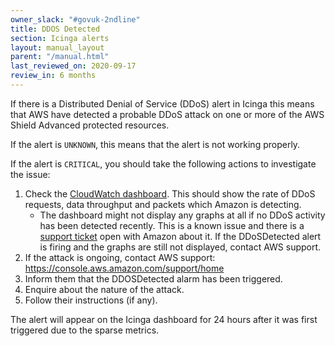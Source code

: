```yaml
---
owner_slack: "#govuk-2ndline"
title: DDOS Detected
section: Icinga alerts
layout: manual_layout
parent: "/manual.html"
last_reviewed_on: 2020-09-17
review_in: 6 months
---
```


If there is a Distributed Denial of Service (DDoS) alert in Icinga this means that AWS have detected a probable DDoS attack on one or more of the AWS Shield Advanced
protected resources.

If the alert is `UNKNOWN`, this means that the alert is not working properly.

If the alert is `CRITICAL`, you should take the following actions to investigate the issue:

1. Check the [CloudWatch dashboard](https://eu-west-1.console.aws.amazon.com/cloudwatch/home?region=eu-west-1#cw:dashboard=DDoSProtection). This should show the rate of DDoS requests, data throughput and packets which Amazon is detecting.
    * The dashboard might not display any graphs at all if no DDoS activity has been detected recently. This is a known issue and there is a [support ticket](https://console.aws.amazon.com/support/cases#/6554017771/en) open with Amazon about it. If the DDoSDetected alert is firing and the graphs are still not displayed, contact AWS support.
1. If the attack is ongoing, contact AWS support: <https://console.aws.amazon.com/support/home>
1. Inform them that the DDOSDetected alarm has been triggered.
1. Enquire about the nature of the attack.
1. Follow their instructions (if any).

The alert will appear on the Icinga dashboard for 24 hours after it was first triggered
due to the sparse metrics.
